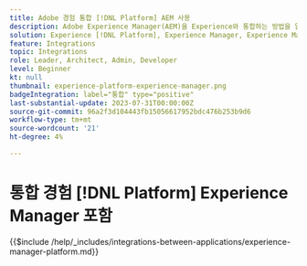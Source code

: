 ```yaml
---
title: Adobe 경험 통합 [!DNL Platform] AEM 사용
description: Adobe Experience Manager(AEM)을 Experience와 통합하는 방법을 알아봅니다 [!DNL Platform].
solution: Experience [!DNL Platform], Experience Manager, Experience Manager Sites
feature: Integrations
topic: Integrations
role: Leader, Architect, Admin, Developer
level: Beginner
kt: null
thumbnail: experience-platform-experience-manager.png
badgeIntegration: label="통합" type="positive"
last-substantial-update: 2023-07-31T00:00:00Z
source-git-commit: 96a2f3d104443fb15056617952bdc476b253b9d6
workflow-type: tm+mt
source-wordcount: '21'
ht-degree: 4%

---
```



# 통합 경험 [!DNL Platform] Experience Manager 포함

{{$include /help/_includes/integrations-between-applications/experience-manager-platform.md}}

